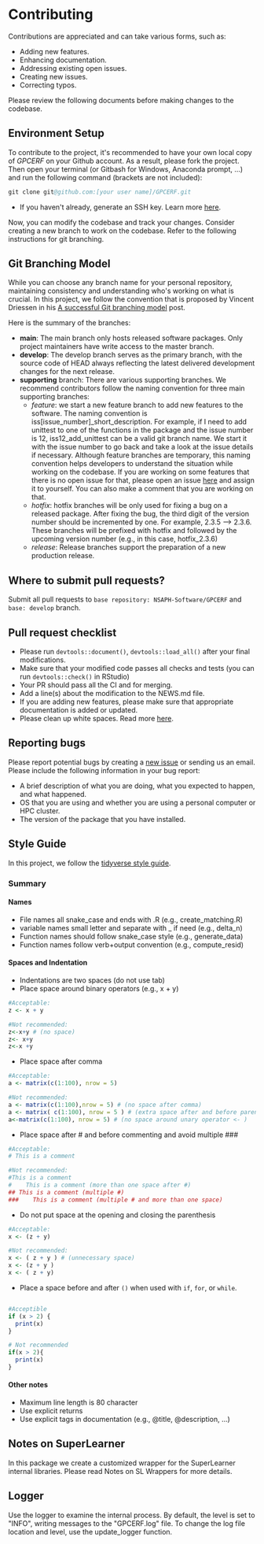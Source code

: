 # Contributing

Contributions are appreciated and can take various forms, such as:

- Adding new features.
- Enhancing documentation.
- Addressing existing open issues.
- Creating new issues.
- Correcting typos.

Please review the following documents before making changes to the codebase.

## Environment Setup

To contribute to the project, it's recommended to have your own local copy of _GPCERF_ on your Github account. As a result, please fork the project. Then open your terminal (or Gitbash for Windows, Anaconda prompt, ...) and run the following command  (brackets are not included):

```S
git clone git@github.com:[your user name]/GPCERF.git
```
- If you haven't already, generate an SSH key. Learn more [here](https://docs.github.com/en/github-ae@latest/github/authenticating-to-github/generating-a-new-ssh-key-and-adding-it-to-the-ssh-agent).

Now, you can modify the codebase and track your changes. Consider creating a new branch to work on the codebase. Refer to the following instructions for git branching.

## Git Branching Model

While you can choose any branch name for your personal repository, maintaining consistency and understanding who's working on what is crucial. In this project, we follow the convention that is proposed by Vincent Driessen in his [A successful Git branching model](https://nvie.com/posts/a-successful-git-branching-model/) post.

Here is the summary of the branches:

- **main**: The main branch only hosts released software packages. Only project maintainers have write access to the master branch.
- **develop**: The develop branch serves as the primary branch, with the source code of HEAD always reflecting the latest delivered development changes for the next release.
- **supporting** branch: There are various supporting branches. We recommend contributors follow the naming convention for three main supporting branches:
  - *feature*: we start a new feature branch to add new features to the software. The naming convention is iss[issue_number]_short_description. For example, if I need to add unittest to one of the functions in the package and the issue number is 12, iss12_add_unittest can be a valid git branch name. We start it with the issue number to go back and take a look at the issue details if necessary. Although feature branches are temporary, this naming convention helps developers to understand the situation while working on the codebase. If you are working on some features that there is no open issue for that, please open an issue [here](https://github.com/NSAPH-Software/GPCERF/issues/) and assign it to yourself. You can also make a comment that you are working on that. 
  - *hotfix*: hotfix branches will be only used for fixing a bug on a released package. After fixing the bug, the third digit of the version number should be incremented by one. For example, 2.3.5 –> 2.3.6. These branches will be prefixed with hotfix and followed by the upcoming version number (e.g., in this case, hotfix_2.3.6)
  - *release*: Release branches support the preparation of a new production release.

## Where to submit pull requests?

Submit all pull requests to `base repository: NSAPH-Software/GPCERF` and `base: develop` branch.

## Pull request checklist

- Please run `devtools::document()`, `devtools::load_all()` after your final modifications.
- Make sure that your modified code passes all checks and tests (you can run `devtools::check()` in RStudio)
- Your PR should pass all the CI and for merging.
- Add a line(s) about the modification to the NEWS.md file.
- If you are adding new features, please make sure that appropriate documentation is added or updated.
- Please clean up white spaces. Read more [here](https://softwareengineering.stackexchange.com/questions/121555/why-is-trailing-whitespace-a-big-deal/).

## Reporting bugs

Please report potential bugs by creating a [new issue](https://github.com/NSAPH-Software/GPCERF/issues/) or sending us an email. Please include the following information in your bug report:

- A brief description of what you are doing, what you expected to happen, and what happened. 
- OS that you are using and whether you are using a personal computer or HPC cluster. 
- The version of the package that you have installed.

## Style Guide

In this project, we follow the [tidyverse style guide](https://style.tidyverse.org/). 

### Summary

#### Names

- File names all snake_case and ends with .R (e.g., create_matching.R)
- variable names small letter and separate with _ if need (e.g., delta_n)
- Function names should follow snake_case style (e.g., generate_data)
- Function names follow verb+output convention (e.g., compute_resid)

#### Spaces and Indentation

- Indentations are two spaces (do not use tab)
- Place space around binary operators (e.g., x + y)

```R
#Acceptable:
z <- x + y

#Not recommended:
z<-x+y # (no space)
z<- x+y
z<-x +y
```

- Place space after comma

```R
#Acceptable:
a <- matrix(c(1:100), nrow = 5)

#Not recommended:
a <- matrix(c(1:100),nrow = 5) # (no space after comma)
a <- matrix( c(1:100), nrow = 5 ) # (extra space after and before parentheses)
a<-matrix(c(1:100), nrow = 5) # (no space around unary operator <- )
```

- Place space after # and before commenting and avoid multiple ###

```R
#Acceptable:
# This is a comment

#Not recommended:
#This is a comment
#    This is a comment (more than one space after #)
## This is a comment (multiple #)
###    This is a comment (multiple # and more than one space)
```

- Do not put space at the opening and closing the parenthesis

```R
#Acceptable:
x <- (z + y)

#Not recommended:
x <- ( z + y ) # (unnecessary space)
x <- (z + y )
x <- ( z + y)
```

- Place a space before and after `()` when used with `if`, `for`, or `while`.

```R

#Acceptible
if (x > 2) {
  print(x)
}

# Not recommended
if(x > 2){
  print(x)
}
```

#### Other notes

- Maximum line length is 80 character
- Use explicit returns
- Use explicit tags in documentation (e.g., @title, @description, ...)

## Notes on SuperLearner

In this package we create a customized wrapper for the SuperLearner internal libraries. Please read Notes on SL Wrappers for more details.

## Logger

Use the logger to examine the internal process. By default, the level is set to "INFO", writing messages to the "GPCERF.log" file. To change the log file location and level, use the update_logger function.
